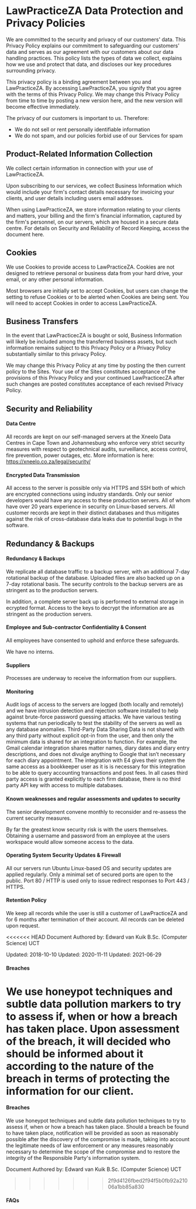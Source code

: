 
# LawPracticeZA Data Protection and Privacy Policies

We are committed to the security and privacy of our customers' data. This Privacy Policy explains our commitment to safeguarding our customers’ data and serves as our agreement with our customers about our data handling practices. This policy lists the types of data we collect, explains how we use and protect that data, and discloses our key procedures surrounding privacy.

This privacy policy is a binding agreement between you and LawPracticeZA. By accessing LawPracticeZA, you signify that you agree with the terms of this Privacy Policy. We may change this Privacy Policy from time to time by posting a new version here, and the new version will become effective immediately.

The privacy of our customers is important to us. Therefore:

* We do not sell or rent personally identifiable information
* We do not spam, and our policies forbid use of our Services for spam

## Product-Related Information Collection

We collect certain information in connection with your use of LawPracticeZA.

Upon subscribing to our services, we collect Business Information which would include your firm's contact details necessary for invoicing your clients, and user details including users email addresses.

When using LawPracticeZA, we store information relating to your clients and matters, your billing and the firm's financial information, captured by the firm's personnel, on our servers, which are housed in a secure data centre. For details on Security and Reliability of Record Keeping, access the document here.

## Cookies

We use Cookies to provide access to LawPracticeZA. Cookies are not designed to retrieve personal or business data from your hard drive, your email, or any other personal information.

Most browsers are initially set to accept Cookies, but users can change the setting to refuse Cookies or to be alerted when Cookies are being sent. You will need to accept Cookies in order to access LawPracticeZA.

## Business Transfers

In the event that LawPracticecZA is bought or sold, Business Information will likely be included among the transferred business assets, but such information remains subject to this Privacy Policy or a Privacy Policy substantially similar to this privacy Policy.

We may change this Privacy Policy at any time by posting the then current policy to the Sites. Your use of the Sites constitutes acceptance of the provisions of this Privacy Policy and your continued LawPracticecZA after such changes are posted constitutes acceptance of each revised Privacy Policy.

## Security and Reliability

#### Data Centre

All records are kept on our self-managed servers at the Xneelo Data Centres in Cape Town and Johannesburg who enforce very strict security measures with respect to geotechnical audits, surveillance, access control, fire prevention, power outages, etc. More information is here: https://xneelo.co.za/legal/security/

#### Encrypted Data Transmission

All access to the server is possible only via HTTPS and SSH both of which are encrypted connections using industry standards. Only our senior developers would have any access to these production servers. All of whom have over 20 years experience in security on Linux-based servers. All customer records are kept in their distinct databases and thus mitigates against the risk of cross-database data leaks due to potential bugs in the software.

## Redundancy & Backups

#### Redundancy & Backups

We replicate all database traffic to a backup server, with an additional 7-day rotational backup of the database. Uploaded files are also backed up on a 7-day rotational basis. The security controls to the backup servers are as stringent as to the production servers.

In addition, a complete server back up is performed to external storage in ecrypted format. Access to the keys to decrypt the information are as stringent as the production servers.

#### Employee and Sub-contractor Confidentiality & Consent

All employees have consented to uphold and enforce these safeguards.

We have no interns. 

#### Suppliers

Processes are underway to receive the information from our suppliers.

#### Monitoring

Audit logs of access to the servers are logged (both locally and remotely) and we have intrusion detection and rejection software installed to help against brute-force password guessing attacks. We have various testing systems that run periodically to test the stability of the servers as well as any database anomalies. Third-Party Data Sharing Data is not shared with any third party without explicit opt-in from the user, and then only the minimum data is shared for an integration to function. For example, the Gmail calendar integration shares matter names, diary dates and diary entry descriptions, and does not divulge anything to Google that isn’t necessary for each diary appointment. The integration with E4 gives their system the same access as a bookkeeper user as it is is necessary for this integration to be able to query accounting transactions and post fees. In all cases third party access is granted explicitly to each firm database, there is no third party API key with access to multiple databases.

#### Known weaknesses and regular assessments and updates to security

The senior development convene monthly to reconsider and re-assess the current security measures.


By far the greatest know security risk is with the users themselves. Obtaining a username and password from an employee at the users workspace would allow someone access to the data.

#### Operating System Security Updates & Firewall

All our servers run Ubuntu Linux-based OS and security updates are applied regularly. Only a minimal set of secured ports are open to the public. Port 80 / HTTP is used only to issue redirect responses to Port 443 / HTTPS.

#### Retention Policy

We keep all records while the user is still a customer of LawPracticeZA and for 6 months after termination of their account. All records can be deleted upon request.

<<<<<<< HEAD
Document Authored by: Edward van Kuik B.Sc. (Computer Science) UCT

Updated: 2018-10-10 
Updated: 2020-11-11
Updated: 2021-06-29

#### Breaches

We use honeypot techniques and subtle data pollution markers to try to assess if, when or how a breach has taken place. Upon assessment of the breach, it will decided who should be informed about it according to the nature of the breach in terms of protecting the information for our client.
=======
#### Breaches

We use honeypot techniques and subtle data pollution techniques to try to assess if, when or how a breach has taken place. Should a breach be found to have taken place, notification will be provided as soon as reasonably possible after the discovery of the compromise is made, taking into account the legitimate needs of law enforcement or any measures reasonably necessary to determine the scope of the compromise and to restore the integrity of the Responsible Party's information system.


Document Authored by: Edward van Kuik B.Sc. (Computer Science) UCT
>>>>>>> 2f9d4126fbed2f94f5b0fb92a21006a1bb85a830

#### FAQs

<!-- 1. Please confirm what security measures you have in place to protect our clients and their
personal information in terms of the service you provide to us.
2. Please advise how our clients information is been protected.
3. What reasonable measures do you have in place to identify all reasonably foreseeable
internal and external risks to personal information in your possession or under your
control
4. How would you establish and maintain the security measures against any risk and how
often is this security measures updated.
5. What do you have in place in the event that there is breach.
 -->

